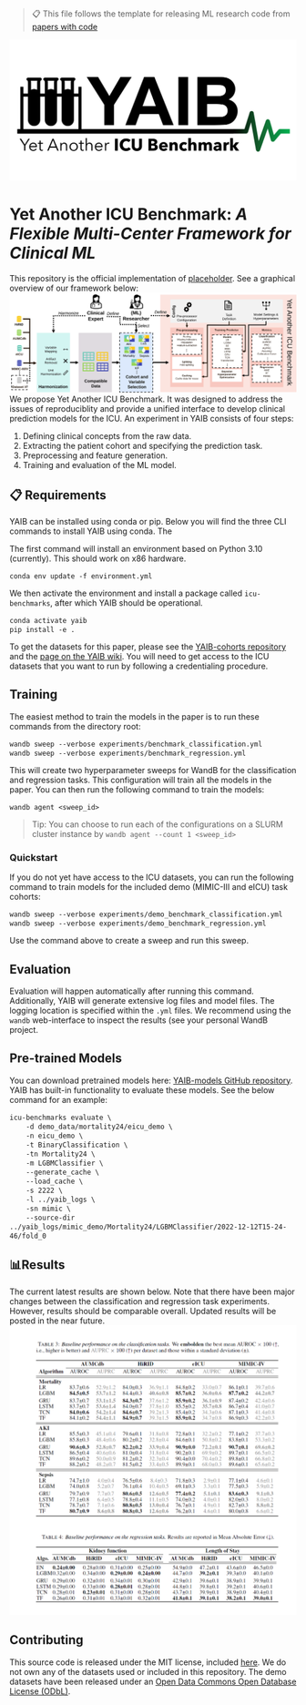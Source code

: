 > 📋 This file follows the template for releasing ML research code
> from [papers with code](https://github.com/paperswithcode/releasing-research-code)

![YAIB](docs/figures/yaib_logo.png)

# Yet Another ICU Benchmark: _A Flexible Multi-Center Framework for Clinical ML_

This repository is the official implementation of [placeholder](https://arxiv.org/abs/2030.12345).
See a graphical overview of our framework below:
![yaib_flow](docs/figures/yaib_flow_combined.svg)
We propose Yet Another ICU Benchmark. It was designed to address the issues of reproduciblity and provide a unified interface to develop
clinical prediction models for the ICU. An experiment in YAIB consists of four steps: 
1) Defining clinical concepts from the raw data.
2) Extracting the patient cohort and specifying the prediction task.
3) Preprocessing and feature generation.
4) Training and evaluation of the ML model.

## 📋 Requirements

YAIB can be installed using conda or pip. Below you will find the three CLI commands to install YAIB using conda.
The

The first command will install an environment based on Python 3.10 (currently).
This should work on x86 hardware.

```
conda env update -f environment.yml
```

We then activate the environment and install a package called `icu-benchmarks`, after which YAIB should be operational.

```
conda activate yaib
pip install -e .
```

To get the datasets for this paper, please see the [YAIB-cohorts repository](https://github.com/rvandewater/YAIB-cohorts) and
the [page on the YAIB wiki](https://github.com/rvandewater/YAIB/wiki/Generating-Cohorts). You
will need to get access to the ICU datasets that you want to run by following a credentialing procedure.

## Training

The easiest method to train the models in the paper is to run these commands from the directory root:

```train
wandb sweep --verbose experiments/benchmark_classification.yml
wandb sweep --verbose experiments/benchmark_regression.yml
```

This will create two hyperparameter sweeps for WandB for the classification and regression tasks.
This configuration will train all the models in the paper. You can then run the following command to train the models:

```train
wandb agent <sweep_id>
```

> Tip: You can choose to run each of the configurations on a SLURM cluster instance by `wandb agent --count 1 <sweep_id>`

### Quickstart

If you do not yet have access to the ICU datasets, you can run the following command to train models for the included demo
(MIMIC-III and eICU) task
cohorts:

```train
wandb sweep --verbose experiments/demo_benchmark_classification.yml
wandb sweep --verbose experiments/demo_benchmark_regression.yml
```

Use the command above to create a sweep and run this sweep.

## Evaluation

Evaluation will happen automatically after running this command. Additionally, YAIB will generate extensive log files and
model files. The logging location is specified within the `.yml` files. We recommend using the `wandb` web-interface to inspect
the results (see your personal WandB project.

## Pre-trained Models

You can download pretrained models here: [YAIB-models GitHub repository](https://github.com/rvandewater/YAIB-models).
YAIB has built-in functionality to evaluate these models. See the below command for an example:

```
icu-benchmarks evaluate \
    -d demo_data/mortality24/eicu_demo \
    -n eicu_demo \
    -t BinaryClassification \
    -tn Mortality24 \
    -m LGBMClassifier \
    --generate_cache \
    --load_cache \
    -s 2222 \
    -l ../yaib_logs \
    -sn mimic \
    --source-dir ../yaib_logs/mimic_demo/Mortality24/LGBMClassifier/2022-12-12T15-24-46/fold_0
```

## 📊Results

The current latest results are shown below. Note that there have been major changes between the classification and regression
task experiments. However, results should be comparable overall. Updated results will be posted in the near future.
![Results](docs/figures/results/results_yaib.png)

## Contributing

This source code is released under the MIT license, included [here](LICENSE). We do not own any of the datasets used or
included in this repository. The demo datasets have been released under
an [Open Data Commons Open Database License (ODbL)](https://opendatacommons.org/licenses/odbl/1-0/).
